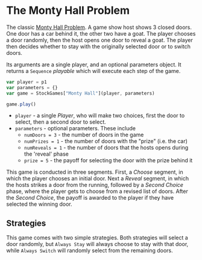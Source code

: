 # The Monty Hall Problem

The classic [Monty Hall Problem](https://en.wikipedia.org/wiki/Monty_Hall_problem). A game show host shows 3 closed doors. One door has a car behind it, the other two have a goat. The player chooses a door randomly, then the host opens one door to reveal a goat. The player then decides whether to stay with the originally selected door or to switch doors.

Its arguments are a single player, and an optional parameters object. It returns a `Sequence` _playable_ which will execute each step of the game.

```js
var player = p1
var parameters = {}
var game = StockGames["Monty Hall"](player, parameters)

game.play()
```

* `player` - a single _Player_, who will make two choices, first the door to select, then a second door to select.
* `parameters` - optional parameters. These include
  * `numDoors = 3` - the number of doors in the game
  * `numPrizes = 1` - the number of doors with the "prize" (i.e. the car)
  * `numReveals = 1` - the number of doors that the hosts opens during the 'reveal' phase
  * `prize = 5` - the payoff for selecting the door with the prize behind it

This game is conducted in three segments. First, a _Choose_ segment, in which the player chooses an initial door. Next a _Reveal_ segment, in which the hosts strikes a door from the running, followed by a _Second Choice_ phase, where the player gets to choose from a revised list of doors. After the _Second Choice_, the payoff is awarded to the player if they have selected the winning door.

## Strategies

This game comes with two simple strategies. Both strategies will select a door randomly, but `Always Stay` will always choose to stay with that door, while `Always Switch` will randomly select from the remaining doors.
